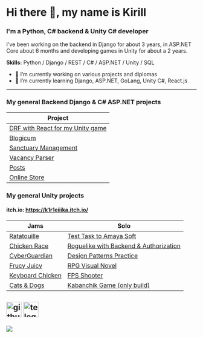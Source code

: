 # Hi there 👋, my name is Kirill
### I'm a Python, C# backend & Unity C# developer
I've been working on the backend in Django for about 3 years, in ASP.NET Core about 6 months and developing games in Unity for about a 2 years.

**Skills:** Python / Django / REST / C# / ASP.NET / Unity / SQL

- 🔭 I’m currently working on various projects and diplomas 
- 🌱 I’m currently learning Django, ASP.NET, GoLang, Unity C#, React.js
  
----------
### My general Backend Django & C# ASP.NET projects
|Project|
|-|
|[DRF with React for my Unity game](https://github.com/K1R1EIIIKA/Cannon-Roguelike)|
|[Blogicum](https://github.com/K1R1EIIIKA/Django-Blogicum)|
|[Sanctuary Management](https://github.com/K1R1EIIIKA/sanctuary-management)|
|[Vacancy Parser](https://github.com/K1R1EIIIKA/Django-VacancyParcer)|
|[Posts](https://github.com/K1R1EIIIKA/Django-Test-Posts)|
|[Online Store](https://github.com/K1R1EIIIKA/Django-OnlineShop)|

### My general Unity projects
#### **itch.io:** https://k1r1eiiika.itch.io/
| Jams | Solo |
|-|-|
|[Ratatouille](https://github.com/K1R1EIIIKA/Ratatouille)|[Test Task to Amaya Soft](https://github.com/K1R1EIIIKA/Amaya-TestTask)|
|[Chicken Race](https://github.com/K1R1EIIIKA/startgame-2)|[Roguelike with Backend & Authorization](https://github.com/K1R1EIIIKA/Unity-DesignPatterns)
|[CyberGuardian](https://github.com/K1R1EIIIKA/start-game-game)|[Design Patterns Practice](https://github.com/K1R1EIIIKA/Unity-DesignPatterns)
|[Frucy Juicy](https://github.com/ermsonya/juicy)|[RPG Visual Novel](https://github.com/K1R1EIIIKA/StartGameFinal)|
|[Keyboard Chicken](https://github.com/K1R1EIIIKA/keyboard-chicken)|[FPS Shooter](https://github.com/K1R1EIIIKA/FPS-shooting-game)|
|[Cats & Dogs](https://github.com/K1R1EIIIKA/cats-and-dogs)|[Kabanchik Game (only build)](https://github.com/K1R1EIIIKA/kabanchik-game)|

[<img src='https://cdn.jsdelivr.net/npm/simple-icons@3.0.1/icons/github.svg' alt='github' height='40'>](https://github.com/K1R1EIIIKA)  [<img src='https://cdn.jsdelivr.net/npm/simple-icons@3.0.1/icons/telegram.svg' alt='telegram' height='40'>](https://t.me/K1R1EIIIKA)  
-
![](https://komarev.com/ghpvc/?username=K1R1EIIIKA&color=blue)
